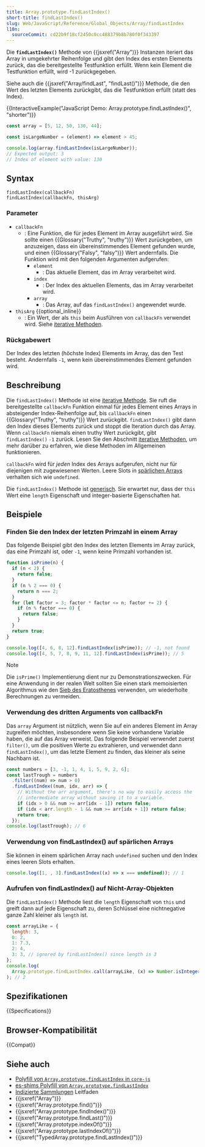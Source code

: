 ```yaml
---
title: Array.prototype.findLastIndex()
short-title: findLastIndex()
slug: Web/JavaScript/Reference/Global_Objects/Array/findLastIndex
l10n:
  sourceCommit: cd22b9f18cf2450c0cc488379b8b780f0f343397
---
```


Die **`findLastIndex()`** Methode von {{jsxref("Array")}} Instanzen iteriert das Array in umgekehrter Reihenfolge und gibt den Index des ersten Elements zurück, das die bereitgestellte Testfunktion erfüllt.
Wenn kein Element die Testfunktion erfüllt, wird -1 zurückgegeben.

Siehe auch die {{jsxref("Array/findLast", "findLast()")}} Methode, die den Wert des letzten Elements zurückgibt, das die Testfunktion erfüllt (statt des Index).

{{InteractiveExample("JavaScript Demo: Array.prototype.findLastIndex()", "shorter")}}

```js interactive-example
const array = [5, 12, 50, 130, 44];

const isLargeNumber = (element) => element > 45;

console.log(array.findLastIndex(isLargeNumber));
// Expected output: 3
// Index of element with value: 130
```

## Syntax

```js-nolint
findLastIndex(callbackFn)
findLastIndex(callbackFn, thisArg)
```

### Parameter

- `callbackFn`
  - : Eine Funktion, die für jedes Element im Array ausgeführt wird. Sie sollte einen {{Glossary("Truthy", "truthy")}} Wert zurückgeben, um anzuzeigen, dass ein übereinstimmendes Element gefunden wurde, und einen {{Glossary("Falsy", "falsy")}} Wert andernfalls. Die Funktion wird mit den folgenden Argumenten aufgerufen:
    - `element`
      - : Das aktuelle Element, das im Array verarbeitet wird.
    - `index`
      - : Der Index des aktuellen Elements, das im Array verarbeitet wird.
    - `array`
      - : Das Array, auf das `findLastIndex()` angewendet wurde.
- `thisArg` {{optional_inline}}
  - : Ein Wert, der als `this` beim Ausführen von `callbackFn` verwendet wird. Siehe [iterative Methoden](/de/docs/Web/JavaScript/Reference/Global_Objects/Array#iterative_methods).

### Rückgabewert

Der Index des letzten (höchste Index) Elements im Array, das den Test besteht.
Andernfalls `-1`, wenn kein übereinstimmendes Element gefunden wird.

## Beschreibung

Die `findLastIndex()` Methode ist eine [iterative Methode](/de/docs/Web/JavaScript/Reference/Global_Objects/Array#iterative_methods). Sie ruft die bereitgestellte `callbackFn` Funktion einmal für jedes Element eines Arrays in absteigender Index-Reihenfolge auf, bis `callbackFn` einen {{Glossary("Truthy", "truthy")}} Wert zurückgibt. `findLastIndex()` gibt dann den Index dieses Elements zurück und stoppt die Iteration durch das Array. Wenn `callbackFn` niemals einen truthy Wert zurückgibt, gibt `findLastIndex()` `-1` zurück. Lesen Sie den Abschnitt [iterative Methoden](/de/docs/Web/JavaScript/Reference/Global_Objects/Array#iterative_methods), um mehr darüber zu erfahren, wie diese Methoden im Allgemeinen funktionieren.

`callbackFn` wird für _jeden_ Index des Arrays aufgerufen, nicht nur für diejenigen mit zugewiesenen Werten. Leere Slots in [spärlichen Arrays](/de/docs/Web/JavaScript/Guide/Indexed_collections#sparse_arrays) verhalten sich wie `undefined`.

Die `findLastIndex()` Methode ist [generisch](/de/docs/Web/JavaScript/Reference/Global_Objects/Array#generic_array_methods). Sie erwartet nur, dass der `this` Wert eine `length` Eigenschaft und integer-basierte Eigenschaften hat.

## Beispiele

### Finden Sie den Index der letzten Primzahl in einem Array

Das folgende Beispiel gibt den Index des letzten Elements im Array zurück, das eine Primzahl ist, oder `-1`, wenn keine Primzahl vorhanden ist.

```js
function isPrime(n) {
  if (n < 2) {
    return false;
  }
  if (n % 2 === 0) {
    return n === 2;
  }
  for (let factor = 3; factor * factor <= n; factor += 2) {
    if (n % factor === 0) {
      return false;
    }
  }
  return true;
}

console.log([4, 6, 8, 12].findLastIndex(isPrime)); // -1, not found
console.log([4, 5, 7, 8, 9, 11, 12].findLastIndex(isPrime)); // 5
```

> [!NOTE]
> Die `isPrime()` Implementierung dient nur zu Demonstrationszwecken. Für eine Anwendung in der realen Welt sollten Sie einen stark memoisierten Algorithmus wie den [Sieb des Eratosthenes](https://de.wikipedia.org/wiki/Sieb_des_Eratosthenes) verwenden, um wiederholte Berechnungen zu vermeiden.

### Verwendung des dritten Arguments von callbackFn

Das `array` Argument ist nützlich, wenn Sie auf ein anderes Element im Array zugreifen möchten, insbesondere wenn Sie keine vorhandene Variable haben, die auf das Array verweist. Das folgende Beispiel verwendet zuerst `filter()`, um die positiven Werte zu extrahieren, und verwendet dann `findLastIndex()`, um das letzte Element zu finden, das kleiner als seine Nachbarn ist.

```js
const numbers = [3, -1, 1, 4, 1, 5, 9, 2, 6];
const lastTrough = numbers
  .filter((num) => num > 0)
  .findLastIndex((num, idx, arr) => {
    // Without the arr argument, there's no way to easily access the
    // intermediate array without saving it to a variable.
    if (idx > 0 && num >= arr[idx - 1]) return false;
    if (idx < arr.length - 1 && num >= arr[idx + 1]) return false;
    return true;
  });
console.log(lastTrough); // 6
```

### Verwendung von findLastIndex() auf spärlichen Arrays

Sie können in einem spärlichen Array nach `undefined` suchen und den Index eines leeren Slots erhalten.

```js
console.log([1, , 3].findLastIndex((x) => x === undefined)); // 1
```

### Aufrufen von findLastIndex() auf Nicht-Array-Objekten

Die `findLastIndex()` Methode liest die `length` Eigenschaft von `this` und greift dann auf jede Eigenschaft zu, deren Schlüssel eine nichtnegative ganze Zahl kleiner als `length` ist.

```js
const arrayLike = {
  length: 3,
  0: 2,
  1: 7.3,
  2: 4,
  3: 3, // ignored by findLastIndex() since length is 3
};
console.log(
  Array.prototype.findLastIndex.call(arrayLike, (x) => Number.isInteger(x)),
); // 2
```

## Spezifikationen

{{Specifications}}

## Browser-Kompatibilität

{{Compat}}

## Siehe auch

- [Polyfill von `Array.prototype.findLastIndex` in `core-js`](https://github.com/zloirock/core-js#array-find-from-last)
- [es-shims Polyfill von `Array.prototype.findLastIndex`](https://www.npmjs.com/package/array.prototype.findlastindex)
- [Indizierte Sammlungen](/de/docs/Web/JavaScript/Guide/Indexed_collections) Leitfaden
- {{jsxref("Array")}}
- {{jsxref("Array.prototype.find()")}}
- {{jsxref("Array.prototype.findIndex()")}}
- {{jsxref("Array.prototype.findLast()")}}
- {{jsxref("Array.prototype.indexOf()")}}
- {{jsxref("Array.prototype.lastIndexOf()")}}
- {{jsxref("TypedArray.prototype.findLastIndex()")}}
